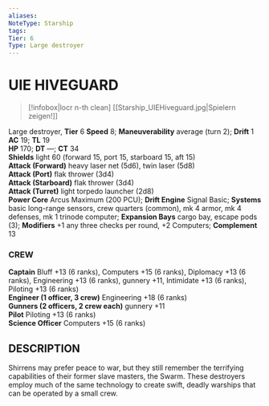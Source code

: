 ```yaml
---
aliases: 
NoteType: Starship
tags: 
Tier: 6
Type: Large destroyer
---
```

# UIE HIVEGUARD
> [!infobox|locr n-th clean]
>  [[Starship_UIEHiveguard.jpg|Spielern zeigen!]]
> 
Large destroyer, **Tier** 6 
**Speed** 8; **Maneuverability** average (turn 2); **Drift** 1  
**AC** 19; **TL** 19  
**HP** 170; **DT** —; **CT** 34  
**Shields** light 60 (forward 15, port 15, starboard 15, aft 15)  
**Attack (Forward)** heavy laser net (5d6), twin laser (5d8)  
**Attack (Port)** flak thrower (3d4)  
**Attack (Starboard)** flak thrower (3d4)  
**Attack (Turret)** light torpedo launcher (2d8)  
**Power Core** Arcus Maximum (200 PCU); **Drift Engine** Signal Basic; **Systems** basic long-range sensors, crew quarters (common), mk 4 armor, mk 4 defenses, mk 1 trinode computer; **Expansion Bays** cargo bay, escape pods (3); **Modifiers** +1 any three checks per round, +2 Computers; **Complement** 13

### CREW

**Captain** Bluff +13 (6 ranks), Computers +15 (6 ranks), Diplomacy +13 (6 ranks), Engineering +13 (6 ranks), gunnery +11, Intimidate +13 (6 ranks), Piloting +13 (6 ranks)  
**Engineer (1 officer, 3 crew)** Engineering +18 (6 ranks)  
**Gunners (2 officers, 2 crew each)** gunnery +11  
**Pilot** Piloting +13 (6 ranks)  
**Science Officer** Computers +15 (6 ranks)

## DESCRIPTION

Shirrens may prefer peace to war, but they still remember the terrifying capabilities of their former slave masters, the Swarm. These destroyers employ much of the same technology to create swift, deadly warships that can be operated by a small crew.
